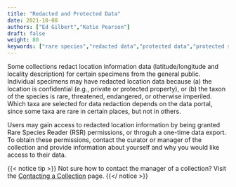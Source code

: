 ```yaml
---
title: "Redacted and Protected Data"
date: 2021-10-08
authors: ["Ed Gilbert","Katie Pearson"]
draft: false
weight: 80
keywords: ["rare species","redacted data","protected data","protected species"]
---
```


Some collections redact location information data (latitude/longitude and locality description) for certain specimens from the general public. Individual specimens may have redacted location data because (a) the location is confidential (e.g., private or protected property), or (b) the taxon of the species is rare, threatened, endangered, or otherwise imperiled. Which taxa are selected for data redaction depends on the data portal, since some taxa are rare in certain places, but not in others.

Users may gain access to redacted location information by being granted Rare Species Reader (RSR) permissions, or throguh a one-time data export. To obtain these permissions, contact the curator or manager of the collection and provide information about yourself and why you would like access to their data.

{{< notice tip >}}
  Not sure how to contact the manager of a collection? Visit the [Contacting a Collection](https://biokic.github.io/symbiota-docs/user/contact/) page.
{{</ notice >}}
